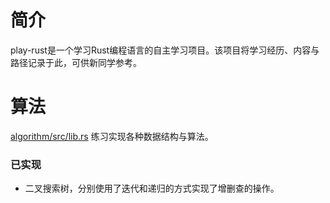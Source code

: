 # 简介
play-rust是一个学习Rust编程语言的自主学习项目。该项目将学习经历、内容与路径记录于此，可供新同学参考。

# 算法
[algorithm/src/lib.rs](algorithm/src/lib.rs) 练习实现各种数据结构与算法。

### 已实现
- 二叉搜索树，分别使用了迭代和递归的方式实现了增删查的操作。

